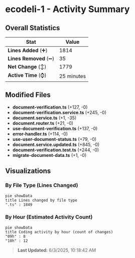 # ecodeli-1 - Activity Summary 

## Overall Statistics

| Stat                   | Value                                                             |
| ---------------------- | ----------------------------------------------------------------- |
| **Lines Added** (➕)   | 1814                                          |
| **Lines Removed** (➖) | 35                                        |
| **Net Change** (↕)    | 1779                |
| **Active Time** (⌚)   | 25 minutes |


## Modified Files
- **document-verification.ts** (+127, -0)
- **document-verification.service.ts** (+245, -0)
- **document.service.ts** (+1, -35)
- **document.router.ts** (+21, -0)
- **use-document-verification.ts** (+137, -0)
- **error-handler.ts** (+114, -0)
- **use-user-document-status.ts** (+79, -0)
- **document.service.updated.ts** (+845, -0)
- **document-verification.test.ts** (+244, -0)
- **migrate-document-data.ts** (+1, -0)

## Visualizations

### By File Type (Lines Changed)

```mermaid
pie showData
title Lines changed by file type
".ts" : 1849
```

### By Hour (Estimated Activity Count)

```mermaid
pie showData
title Coding activity by hour (count of changes)
"09h" : 8
"10h" : 12
```


> **Last Updated:** 6/3/2025, 10:18:42 AM